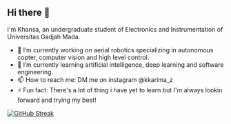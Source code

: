 ## Hi there 👋
I'm Khansa, an undergraduate student of Electronics and Instrumentation of Universitas Gadjah Mada.

- 🔭 I’m currently working on aerial robotics specializing in autonomous copter, computer vision and high level control.
- 🌱 I’m currently learning artificial intelligence, deep learning and software engineering.
- 📫 How to reach me: DM me on instagram @kkarima_z
- ⚡ Fun fact: There's a lot of thing i have yet to learn but I'm always lookin forward and trying my best!

<!--
**kkarimaz/kkarimaz** is a ✨ _special_ ✨ repository because its `README.md` (this file) appears on your GitHub profile.

Here are some ideas to get you started:

- 🔭 I’m currently working on ...
- 🌱 I’m currently learning ...
- 👯 I’m looking to collaborate on ...
- 🤔 I’m looking for help with ...
- 💬 Ask me about ...
- 📫 How to reach me: ...
- 😄 Pronouns: ...
- ⚡ Fun fact: ...
-->

[![GitHub Streak](https://streak-stats.demolab.com/?user=kkarimaz)](https://git.io/streak-stats)
